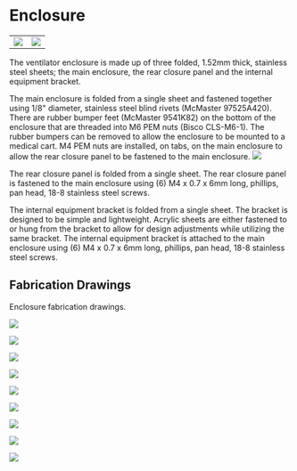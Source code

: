 # Enclosure


|             |     |
:------------------:|:-----------------:|
![](images/enclosure_exploded.png)  |  ![](images/enclosure_assembled.png)  |

The ventilator enclosure is made up of three folded, 1.52mm thick, stainless steel sheets; the main enclosure, the rear
closure panel and the internal equipment bracket.

The main enclosure is folded from a single sheet and fastened together using 1/8" diameter, stainless steel blind rivets
(McMaster 97525A420). There are rubber bumper feet (McMaster 9541K82) on the bottom of the enclosure that are threaded
into M6 PEM nuts (Bisco CLS-M6-1). The rubber bumpers can be removed to allow the enclosure to be mounted to a medical
cart. M4 PEM nuts are installed, on tabs, on the main enclosure to allow the rear closure panel to be fastened to the
main enclosure. ![](images/fastening.png)

The rear closure panel is folded from a single sheet. The rear closure panel is fastened to the main enclosure using
(6) M4 x 0.7 x 6mm long, phillips, pan head, 18-8 stainless steel screws.

The internal equipment bracket is folded from a single sheet. The bracket is designed to be simple and lightweight.
Acrylic sheets are either fastened to or hung from the bracket to allow for design adjustments while utilizing the same
bracket. The internal equipment bracket is attached to the main enclosure using (6) M4 x 0.7 x 6mm long, phillips, pan
head, 18-8 stainless steel screws.

## Fabrication Drawings

Enclosure fabrication drawings.

![](images/fab_drawing_1.png)

![](images/fab_drawing_2.png)

![](images/fab_drawing_3.png)

![](images/fab_drawing_4.png)

![](images/fab_drawing_5.png)

![](images/fab_drawing_6.png)

![](images/fab_drawing_7.png)

![](images/fab_drawing_8.png)

![](images/fab_drawing_9.png)
